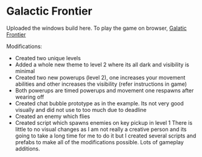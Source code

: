 ﻿# Galactic Frontier

Uploaded the windows build here. To play the game on browser, [Galatic Frontier](https://djkoholic.itch.io/galactic-frontier)

Modifications:

- Created two unique levels
- Added a whole new theme to level 2 where its all dark and visibility is minimal
- Created two new powerups (level 2), one increases your movement abilities and other increases the visibility (refer instructions in game)
- Both powerups are timed powerups and movement one respawns after wearing off
- Created chat bubble prototype as in the example. Its not very good visually and did not use to too much due to deadline
- Created an enemy which flies
- Created script which spawns enemies on key pickup in level 1
There is little to no visual changes as I am not really a creative person and its going to take a long time for me to do it but I created several scripts and prefabs to make all of the modifications possible. Lots of gameplay additions.
